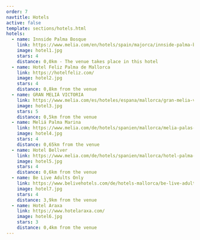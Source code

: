 ```yaml
---
order: 7
navtitle: Hotels
active: false
template: sections/hotels.html
hotels:
  - name: Innside Palma Bosque
    link: https://www.melia.com/en/hotels/spain/majorca/innside-palma-bosque/index.htm
    image: hotel1.jpg
    stars: 4
    distance: 0,0km - The venue takes place in this hotel
  - name: Hotel Feliz Palma de Mallorca
    link: https://hotelfeliz.com/
    image: hotel2.jpg
    stars: 4
    distance: 0,8km from the venue
  - name: GRAN MELIÁ VICTORIA
    link: https://www.melia.com/es/hoteles/espana/mallorca/gran-melia-victoria/index.htm
    image: hotel3.jpg
    stars: 5
    distance: 0,5km from the venue
  - name: Meliá Palma Marina
    link: https://www.melia.com/de/hotels/spanien/mallorca/melia-palas-atenea/index.htm
    image: hotel4.jpg
    stars: 4
    distance: 0,65km from the venue
  - name: Hotel Bellver
    link: https://www.melia.com/de/hotels/spanien/mallorca/hotel-palma-bellver/index.htm
    image: hotel5.jpg
    stars: 4
    distance: 0,6km from the venue
  - name: Be Live Adults Only
    link: https://www.belivehotels.com/de/hotels-mallorca/be-live-adults-only-marivent/
    image: hotel7.jpg
    stars: 4
    distance: 3,9km from the venue    
  - name: Hotel Araxa
    link: https://www.hotelaraxa.com/
    image: hotel6.jpg
    stars: 3
    distance: 0,4km from the venue
---
```

